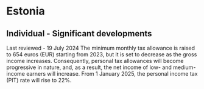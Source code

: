 # Estonia
## Individual - Significant developments
Last reviewed - 19 July 2024
The minimum monthly tax allowance is raised to 654 euros (EUR) starting from 2023, but it is set to decrease as the gross income increases. Consequently, personal tax allowances will become progressive in nature, and, as a result, the net income of low- and medium-income earners will increase.
From 1 January 2025, the personal income tax (PIT) rate will rise to 22%.

